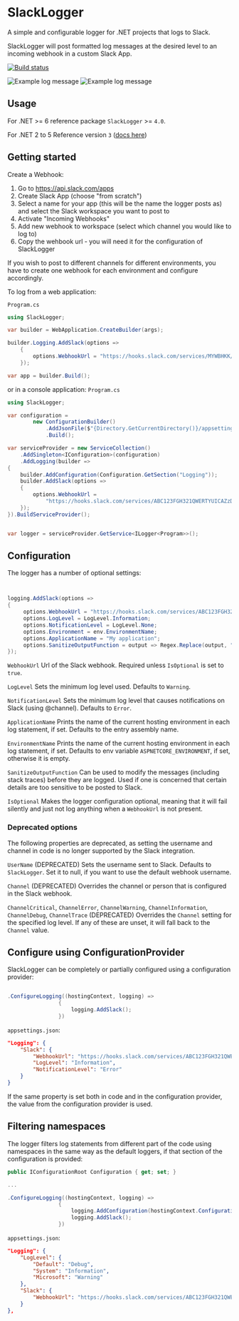 # SlackLogger

A simple and configurable logger for .NET projects that logs to Slack.

SlackLogger will post formatted log messages at the desired level to an incoming webhook in a custom Slack App.

[![Build status](https://ci.appveyor.com/api/projects/status/xirkw5ma3prrs70t?svg=true)](https://ci.appveyor.com/project/SeverinSverdvik/slacklogger)

![Example log message](/documentation/logexample.png)
![Example log message](/documentation/exceptionexample.png)

## Usage

For .NET >= 6 reference package `SlackLogger` >= `4.0`.

For .NET 2 to 5 Reference version `3` ([docs here](https://github.com/severisv/SlackLogger/tree/613ce47128f03c5cd0be129c65414475a8d85822))


## Getting started
Create a Webhook:
1. Go to https://api.slack.com/apps
2. Create Slack App (choose "from scratch")
3. Select a name for your app (this will be the name the logger posts as) and select the Slack workspace you want to post to
4. Activate "Incoming Webhooks"
5. Add new webhook to workspace (select which channel you would like to log to)
6. Copy the wehbook url - you will need it for the configuration of SlackLogger

If you wish to post to different channels for different environments, you have to create one webhook for each environment and configure accordingly.

To log from a web application:

`Program.cs`

```cs
using SlackLogger;

var builder = WebApplication.CreateBuilder(args);

builder.Logging.AddSlack(options =>
    {
        options.WebhookUrl = "https://hooks.slack.com/services/MYWBHKK/ADRS/552989R2D21337";
    });

var app = builder.Build();

```

or in a console application:
`Program.cs`

```cs
using SlackLogger;

var configuration =
        new ConfigurationBuilder()
            .AddJsonFile($"{Directory.GetCurrentDirectory()}/appsettings.json", false, true)
            .Build();

var serviceProvider = new ServiceCollection()
    .AddSingleton<IConfiguration>(configuration)
    .AddLogging(builder =>
{
    builder.AddConfiguration(Configuration.GetSection("Logging"));
    builder.AddSlack(options =>
    {
        options.WebhookUrl =
            "https://hooks.slack.com/services/ABC123FGH321QWERTYUICAZzDJBG3sehHH7scclYdDxj";
    });
}).BuildServiceProvider();


var logger = serviceProvider.GetService<ILogger<Program>>();
```

## Configuration

The logger has a number of optional settings:

```cs


logging.AddSlack(options =>
{
     options.WebhookUrl = "https://hooks.slack.com/services/ABC123FGH321QWERTYUICAZzDJBG3sehHH7scclYdDxj";
     options.LogLevel = LogLevel.Information;
     options.NotificationLevel = LogLevel.None;
     options.Environment = env.EnvironmentName;
     options.ApplicationName = "My application";
     options.SanitizeOutputFunction = output => Regex.Replace(output, "@[^\\.@-]", "");
});

```

`WebhookUrl`
Url of the Slack webhook. Required unless `IsOptional` is set to `true`.

`LogLevel`
Sets the minimum log level used. Defaults to `Warning`.

`NotificationLevel`
Sets the minimum log level that causes notifications on Slack (using @channel). Defaults to `Error`.

`ApplicationName`
Prints the name of the current hosting environment in each log statement, if set. Defaults to the entry assembly name.

`EnvironmentName`
Prints the name of the current hosting environment in each log statement, if set. Defaults to env variable `ASPNETCORE_ENVIRONMENT`, if set, otherwise it is empty.

`SanitizeOutputFunction`
Can be used to modify the messages (including stack traces) before they are logged. Used if one is concerned that certain details are too sensitive to be posted to Slack.

`IsOptional`
Makes the logger configuration optional, meaning that it will fail silently and just not log anything when a `WebhookUrl` is not present.

### Deprecated options
The following properties are deprecated, as setting the username and channel in code is no longer supported by the Slack integration.

`UserName` (DEPRECATED)
Sets the username sent to Slack. Defaults to `SlackLogger`. Set it to null, if you want to use the default webhook username.

`Channel` (DEPRECATED)
Overrides the channel or person that is configured in the Slack webhook.

`ChannelCritical`, `ChannelError`, `ChannelWarning`, `ChannelInformation`, `ChannelDebug`, `ChannelTrace` (DEPRECATED)
Overrides the `Channel` setting for the specified log level. If any of these are unset, it will fall back to the `Channel` value.


## Configure using ConfigurationProvider

SlackLogger can be completely or partially configured using a configuration provider:

```cs

.ConfigureLogging((hostingContext, logging) =>
                {
                    logging.AddSlack();
                })

```

`appsettings.json`:

```json
"Logging": {
    "Slack": {
        "WebhookUrl": "https://hooks.slack.com/services/ABC123FGH321QWERTYUICAZzDJBG3sehHH7scclYdDxj",
        "LogLevel": "Information",
        "NotificationLevel": "Error"
    }
}
```

If the same property is set both in code and in the configuration provider, the value from the configuration provider is used.

## Filtering namespaces

The logger filters log statements from different part of the code using namespaces in the same way as the default loggers, if that section of the configuration is provided:

```cs
public IConfigurationRoot Configuration { get; set; }

...

.ConfigureLogging((hostingContext, logging) =>
                {
                    logging.AddConfiguration(hostingContext.Configuration.GetSection("Logging"));
                    logging.AddSlack();
                })
```

`appsettings.json`:

```json
"Logging": {
    "LogLevel": {
        "Default": "Debug",
        "System": "Information",
        "Microsoft": "Warning"
    },
    "Slack": {
        "WebhookUrl": "https://hooks.slack.com/services/ABC123FGH321QWERTYUICAZzDJBG3sehHH7scclYdDxj"
    }
},
```
